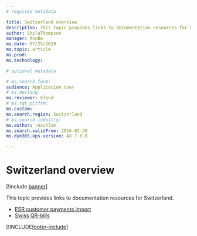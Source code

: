```yaml
---
# required metadata

title: Switzerland overview
description: This topic provides links to documentation resources for Switzerland. 
author: ShylaThompson
manager: AnnBe
ms.date: 07/25/2019
ms.topic: article
ms.prod: 
ms.technology: 

# optional metadata

# ms.search.form: 
audience: Application User
# ms.devlang: 
ms.reviewer: kfend
# ms.tgt_pltfrm: 
ms.custom: 
ms.search.region: Switzerland
# ms.search.industry: 
ms.author: roschlom
ms.search.validFrom: 2016-02-28
ms.dyn365.ops.version: AX 7.0.0

---
```


# Switzerland overview

[!include [banner](../includes/banner.md)]

This topic provides links to documentation resources for Switzerland. 

- [ESR customer payments import](emea-che-esr-customer-payments-import.md)
- [Swiss QR-bills](emea-che-swiss-qr-bills.md)


[!INCLUDE[footer-include](../../includes/footer-banner.md)]